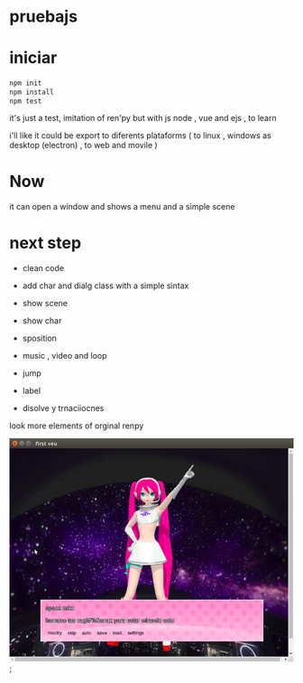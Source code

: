 # pruebajs

# iniciar  
    npm init 
    npm install 
    npm test 


it's just a test, imitation of ren'py but with js node , vue and  ejs , to learn  

i'll like it could be export to diferents plataforms 
( to linux , windows  as desktop (electron) , to web and movile )    
# Now
 it can open a window and shows a menu and a simple scene


# next step 

* clean code 

* add char and dialg class with a simple sintax 

* show scene

* show char 

* sposition 

* music , video  and loop 

* jump 

* label 

* disolve y trnaciiocnes 

look more elements of orginal renpy 



![](./Captura1.png);
